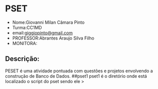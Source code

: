 # PSET 
- Nome:Giovanni Milan Câmara Pinto
- Turma:CC1MD
- email:giggiopinto@gmail.com
- PROFESSOR:Abrantes Araujo Silva Filho
- MONITORA:
## Descrição:
PESET é uma atividade pontuada com questões e projetos envolvendo a construção de Banco de Dados.
##pset1
pset1 é o diretório onde está localizado o script do pset sendo ele >
